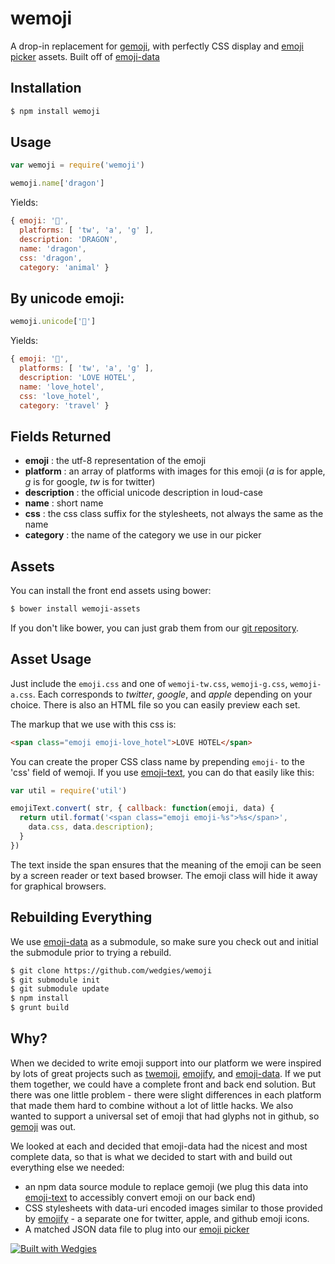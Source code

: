 # wemoji

A drop-in replacement for [gemoji](https://www.npmjs.com/package/gemoji), with perfectly CSS display and [emoji picker](https://github.com/wedgies/jquery-emoji-picker) assets. Built off of [emoji-data](https://github.com/iamcal/emoji-data)

## Installation

```bash
$ npm install wemoji
```

## Usage

```javascript
var wemoji = require('wemoji')

wemoji.name['dragon']
```

Yields:

```javascript
{ emoji: '🐉',
  platforms: [ 'tw', 'a', 'g' ],
  description: 'DRAGON',
  name: 'dragon',
  css: 'dragon',
  category: 'animal' }
```

## By unicode emoji:

```javascript
wemoji.unicode['🏩']
```

Yields:

```javascript
{ emoji: '🏩',
  platforms: [ 'tw', 'a', 'g' ],
  description: 'LOVE HOTEL',
  name: 'love_hotel',
  css: 'love_hotel',
  category: 'travel' }
```

## Fields Returned

- **emoji** : the utf-8 representation of the emoji
- **platform** : an array of platforms with images for this emoji (_a_ is for apple, _g_ is for google, _tw_ is for twitter)
- **description** : the official unicode description in loud-case
- **name** : short name
- **css** : the css class suffix for the stylesheets, not always the same as the name
- **category** : the name of the category we use in our picker

## Assets

You can install the front end assets using bower:

```bash
$ bower install wemoji-assets
```

If you don't like bower, you can just grab them from our [git repository](https://github.com/wedgies/wemoji/tree/master/dist).

## Asset Usage

Just include the ```emoji.css``` and one of ```wemoji-tw.css```, ```wemoji-g.css```, ```wemoji-a.css```. Each corresponds to *twitter*, *google*, and *apple* depending on your choice. There is also an HTML file so you can easily preview each set.

The markup that we use with this css is:

```html
<span class="emoji emoji-love_hotel">LOVE HOTEL</span>
```

You can create the proper CSS class name by prepending ```emoji-``` to the 'css' field of wemoji. If you use [emoji-text](https://www.npmjs.com/package/emoji-text), you can do that easily like this:

```javascript
var util = require('util')

emojiText.convert( str, { callback: function(emoji, data) {
  return util.format('<span class="emoji emoji-%s">%s</span>',
    data.css, data.description);
  }
})
```

The text inside the span ensures that the meaning of the emoji can be seen by a screen reader or text based browser. The emoji class will hide it away for graphical browsers.

## Rebuilding Everything

We use [emoji-data](https://github.com/iamcal/emoji-data) as a submodule, so make sure you check out and initial the submodule prior to trying a rebuild.

```bash
$ git clone https://github.com/wedgies/wemoji
$ git submodule init
$ git submodule update
$ npm install
$ grunt build
```

## Why?

When we decided to write emoji support into our platform we were inspired by lots of great projects such as [twemoji](https://github.com/twitter/twemoji), [emojify](https://github.com/hassankhan/emojify.js), and [emoji-data](https://github.com/iamcal/emoji-data). If we put them together, we could have a complete front and back end solution. But there was one little problem - there were slight differences in each platform that made them hard to combine without a lot of little hacks. We also wanted to support a universal set of emoji that had glyphs not in github, so [gemoji](https://www.npmjs.com/package/gemoji) was out.

We looked at each and decided that emoji-data had the nicest and most complete data, so that is what we decided to start with and build out everything else we needed:

- an npm data source module to replace gemoji (we plug this data into [emoji-text](https://www.npmjs.com/package/emoji-text) to accessibly convert emoji on our back end)
- CSS stylesheets with data-uri encoded images similar to those provided by [emojify](https://github.com/hassankhan/emojify.js) - a separate one for twitter, apple, and github emoji icons.
- A matched JSON data file to plug into our [emoji picker](https://github.com/wedgies/jquery-emoji-picker)


[![Built with Wedgies](https://d3v9r9uda02hel.cloudfront.net/production/1.55.17/img/built-with-wedgies.png)](http://wedgies.com)
